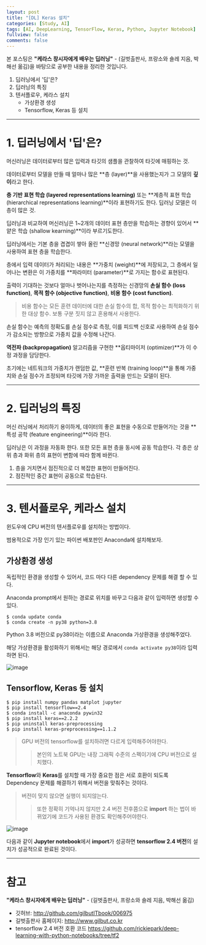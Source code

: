 ```yaml
---
layout: post
title: "[DL] Keras 설치"
categories: [Study, AI]
tags: [AI, DeepLearning, TensorFlow, Keras, Python, Jupyter Notebook]
fullview: false
comments: false
---
```


본 포스팅은 **"케라스 창시자에게 배우는 딥러닝"** - (길벗출판사, 프랑소와 숄레 지음, 박해선 옮김)을 바탕으로 공부한 내용을 정리한 것입니다.

1. 딥러닝에서 '딥'은?
2. 딥러닝의 특징
3. 텐서플로우, 케라스 설치
    + 가상환경 생성
    + Tensorflow, Keras 등 설치

---

# 1. 딥러닝에서 '딥'은?

머신러닝은 데이터로부터 많은 입력과 타깃의 샘플을 관찰하여 타깃에 매핑하는 것.

데이터로부터 모델을 만들 때 얼마나 많은 **층 (layer)**을 사용했는지가 그 모델의 **깊이**라고 한다.

**층 기반 표현 학습 (layered representations learning)** 또는 **계층적 표현 학습 (hierarchical representations learning)**이라 표현하기도 한다.
딥러닝 모델은 이 층이 많은 것. 

딥러닝과 비교하여 머신러닝은 1~2개의 데이터 표현 층만을 학습하는 경향이 있어서 **얕은 학습 (shallow kearning)**이라 부르기도한다.

딥러닝에서는 기본 층을 겹겹이 쌓아 올린 **신경망 (neural network)**라는 모델을 사용하여 표현 층을 학습한다.

층에서 입력 데이터가 처리되는 내용은 **가중치 (weight)**에 저장되고, 그 층에서 일어나는 변환은 이 가중치를 **파라미터 (parameter)**로 가지는 함수로 표현된다.

출력이 기대하는 것보다 얼마나 벗어나는지를 측정하는 신경망의 **손실 함수 (loss function)**, **목적 함수 (objective function)**, **비용 함수 (cost function)**.

> 비용 함수는 모든 훈련 데이터에 대한 손실 함수의 합, 목적 함수는 최적화하기 위한 대상 함수. 보통 구분 짓지 않고 혼용해서 사용한다.

손실 함수는 예측의 정확도를 손실 점수로 측정, 이를 피드백 신호로 사용하여 손실 점수가 감소되는 방향으로 가중치 값을 수정해 나간다.

**역전파 (backpropagation)** 알고리즘을 구현한 **옵티마이저 (optimizer)**가 이 수정 과정을 담당한다.

초기에는 네트워크의 가중치가 랜덤한 값, **훈련 반복 (training loop)**을 통해 가중치와 손실 점수가 조정되며 타깃에 가장 가까운 출력을 만드는 모델이 된다.

---

# 2. 딥러닝의 특징

머신 러닝에서 처리하기 용이하게, 데이터의 좋은 표현을 수동으로 만들어가는 것을 **특성 공학 (feature engineering)**이라 한다.

딥러닝은 이 과정을 자동화 한다. 또한 모든 표현 층을 동시에 공동 학습한다. 각 층은 상위 층과 화위 층의 표현이 변함에 따라 함께 바뀐다.

1. 층을 거치면서 점진적으로 더 복잡한 표현이 만들어진다.
2. 점진적인 중간 표현이 공동으로 학습된다.

---

# 3. 텐서플로우, 케라스 설치

윈도우에 CPU 버전의 텐서플로우를 설치하는 방법이다.

범용적으로 가장 인기 있는 파이썬 배포판인 Anaconda에 설치해보자.

## 가상환경 생성

독립적인 환경을 생성할 수 있어서, 코드 마다 다른 dependency 문제를 해결 할 수 있다.

Anaconda prompt에서 원하는 경로로 위치를 바꾸고 다음과 같이 입력하면 생성할 수 있다.

```console
$ conda update conda
$ conda create -n py38 python=3.8
```

Python 3.8 버전으로 py38이라는 이름으로 Anaconda 가상환경을 생성해주었다.

해당 가상환경을 활성화하기 위해서는 해당 경로에서 `conda activate py38`이라 입력하면 된다.

![image](https://user-images.githubusercontent.com/84369912/133998797-1f23f5b5-b039-446f-a660-11eb20272ac0.png)

## Tensorflow, Keras 등 설치

```console
$ pip install numpy pandas matplot jupyter
$ pip install tensorflow==2.4
$ conda install -c anaconda pywin32
$ pip install keras==2.2.2
$ pip uninstall keras-preprocessing
$ pip install keras-preprocessing==1.1.2
```

> GPU 버전의 tensorflow를 설치하려면 다르게 입력해주어야한다.
>> 본인의 노트북 GPU는 내장 그래픽 수준의 스펙이기에 CPU 버전으로 설치했다.

**Tensorflow**와 **Keras**를 설치할 때 가장 중요한 점은 서로 호환이 되도록 Dependency 문제를 해결하기 위해서 버전을 맞춰주는 것이다.

> 버전이 맞지 않으면 실행이 되지않는다.
>> 또한 정확히 기억나지 않지만 2.4 버전 전후쯤으로 **import** 하는 법이 바뀌었기에 코드가 사용된 환경도 확인해주어야한다.

![image](https://user-images.githubusercontent.com/84369912/133999566-d2cca12c-8336-4116-8453-a1af80e5eed1.png)

다음과 같이 **Jupyter notebook**에서 **import**가 성공하면 **tensorflow 2.4 버전**의 설치가 성공적으로 완료된 것이다.

---

# 참고

**"케라스 창시자에게 배우는 딥러닝"** - (길벗출판사, 프랑소와 숄레 지음, 박해선 옮김)

- 깃허브: <http://github.com/gilbutITbook/006975>
- 길벗출판사 홈페이지: <http://www.gilbut.co.kr>
- tensorflow 2.4 버전 호환 코드 <https://github.com/rickiepark/deep-learning-with-python-notebooks/tree/tf2>